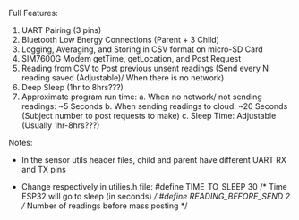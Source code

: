 Full Features: 
1. UART Pairing (3 pins)
2. Bluetooth Low Energy Connections (Parent + 3 Child)
3. Logging, Averaging, and Storing in CSV format on micro-SD Card
4. SIM7600G Modem getTime, getLocation, and Post Request
5. Reading from CSV to Post previous unsent readings (Send every N reading saved (Adjustable)/ When there is no network)
6. Deep Sleep (1hr to 8hrs???)
7. Approximate program run time: 
    a. When no network/ not sending readings: ~5 Seconds
    b. When sending readings to cloud: ~20 Seconds (Subject number to post requests to make)
    c. Sleep Time: Adjustable (Usually 1hr-8hrs???)

Notes:

 - In the sensor utils header files, child and parent have different UART RX and TX pins

 - Change respectively in utilies.h file:
#define TIME_TO_SLEEP       30        /* Time ESP32 will go to sleep (in seconds) */
#define READING_BEFORE_SEND 2         /* Number of readings before mass posting */

